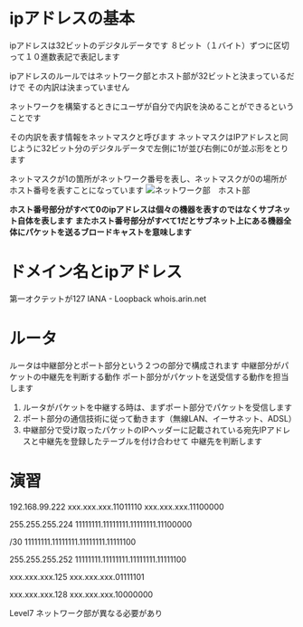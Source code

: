 # ipアドレスの基本

ipアドレスは32ビットのデジタルデータです
８ビット（１バイト）ずつに区切って１０進数表記で表記します

ipアドレスのルールではネットワーク部とホスト部が32ビットと決まっているだけで
その内訳は決まっていません

ネットワークを構築するときにユーザが自分で内訳を決めることができるということです

その内訳を表す情報をネットマスクと呼びます
ネットマスクはIPアドレスと同じように32ビット分のデジタルデータで左側に1が並び右側に0が並ぶ形をとります

ネットマスクが1の箇所がネットワーク番号を表し、ネットマスクが0の場所がホスト番号を表すことになっています
![ネットワーク部　ホスト部](https://cdn-ak.f.st-hatena.com/images/fotolife/i/itstaffing/20191210/20191210125344.jpg)

**ホスト番号部分がすべて0のipアドレスは個々の機器を表すのではなくサブネット自体を表します**
**またホスト番号部分がすべて1だとサブネット上にある機器全体にパケットを送るブロードキャストを意味します**

# ドメイン名とipアドレス
第一オクテットが127 IANA - Loopback whois.arin.net

# ルータ
 ルータは中継部分とポート部分という２つの部分で構成されます
 中継部分がパケットの中継先を判断する動作
 ポート部分がパケットを送受信する動作を担当します
 
 1. ルータがパケットを中継する時は、まずポート部分でパケットを受信します
 2. ポート部分の通信技術に従って動きます（無線LAN、イーサネット、ADSL）
 3. 中継部分で受け取ったパケットのIPヘッダーに記載されている宛先IPアドレスと中継先を登録したテーブルを付け合わせて
  中継先を判断します

# 演習
192.168.99.222
xxx.xxx.xxx.11011110
xxx.xxx.xxx.11100000

255.255.255.224
11111111.11111111.11111111.11100000

/30
11111111.11111111.11111111.11111100

255.255.255.252
11111111.11111111.11111111.11111100

xxx.xxx.xxx.125
xxx.xxx.xxx.01111101

xxx.xxx.xxx.128
xxx.xxx.xxx.10000000

Level7
ネットワーク部が異なる必要があり
